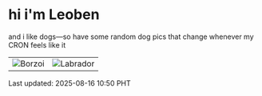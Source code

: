 # hi i'm Leoben

and i like dogs—so have some random dog pics that change whenever my CRON feels like it

|  |  |
|--------|----------|
| ![Borzoi](https://random-dog-vercel.vercel.app/api/random-borzoi?v=1755312656) | ![Labrador](https://random-dog-vercel.vercel.app/api/random-labrador?v=1755312656) |

Last updated: 2025-08-16 10:50 PHT

